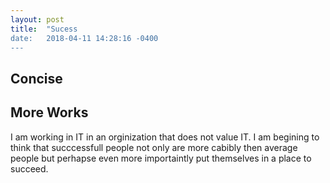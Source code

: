 ```yaml
---
layout: post
title:  "Sucess
date:   2018-04-11 14:28:16 -0400
---
```


Concise
-------


More Works
----------

I am working in IT in an orginization that does not value IT. I am begining to think that succcessfull people not only are more cabibly then average people but perhapse even more importaintly put themselves in a place to succeed. 


